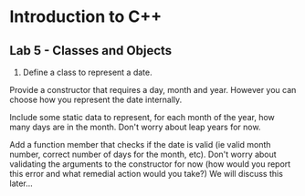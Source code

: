 # Introduction to C++

## Lab 5 - Classes and Objects

1. Define a class to represent a date.

Provide a constructor that requires a day, month and year. However you can choose how you represent the date internally.

Include some static data to represent, for each month of the year, how many days are in the month. Don't worry about leap years for now.

Add a function member that checks if the date is valid (ie valid month number, correct number of days for the month, etc). 
Don't worry about validating the arguments to the constructor for now (how would you report this error and what remedial action would you take?)
We will discuss this later...
